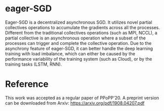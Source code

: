 # eager-SGD
Eager-SGD is a decentralized asynchronous SGD. It utilizes novel partial collectives operations to accumulate the gradients across all the processes. Different from the traditional collectives operations (such as MPI, NCCL), a partial collective is an asynchronous operation where a subset of the processes can trigger and complete the collective operation. Due to the asynchrony feature of eager-SGD, it can better handle the deep learning training with load imbalance, which can either be caused by the performance variability of the training system (such as Cloud), or by the training tasks (LSTM, RNN).

# Reference
This work was accepted as a regular paper of PPoPP'20. A preprint version can be downloaded from Arxiv: https://arxiv.org/pdf/1908.04207.pdf
